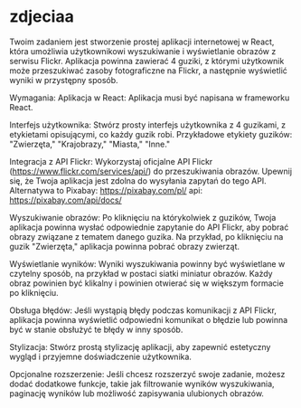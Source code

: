 # zdjeciaa
Twoim zadaniem jest stworzenie prostej aplikacji internetowej w React, która umożliwia użytkownikowi wyszukiwanie i wyświetlanie obrazów z serwisu Flickr. Aplikacja powinna zawierać 4 guziki, z którymi użytkownik może przeszukiwać zasoby fotograficzne na Flickr, a następnie wyświetlić wyniki w przystępny sposób.

Wymagania:
Aplikacja w React:
Aplikacja musi być napisana w frameworku React.

Interfejs użytkownika:
Stwórz prosty interfejs użytkownika z 4 guzikami, z etykietami opisującymi, co każdy guzik robi. Przykładowe etykiety guzików: "Zwierzęta," "Krajobrazy," "Miasta," "Inne."

Integracja z API Flickr:
Wykorzystaj oficjalne API Flickr (https://www.flickr.com/services/api/) do przeszukiwania obrazów. Upewnij się, że Twoja aplikacja jest zdolna do wysyłania zapytań do tego API.
Alternatywa to Pixabay: https://pixabay.com/pl/ api: https://pixabay.com/api/docs/

Wyszukiwanie obrazów:
Po kliknięciu na którykolwiek z guzików, Twoja aplikacja powinna wysłać odpowiednie zapytanie do API Flickr, aby pobrać obrazy związane z tematem danego guzika. Na przykład, po kliknięciu na guzik "Zwierzęta," aplikacja powinna pobrać obrazy zwierząt.

Wyświetlanie wyników:
Wyniki wyszukiwania powinny być wyświetlane w czytelny sposób, na przykład w postaci siatki miniatur obrazów. Każdy obraz powinien być klikalny i powinien otwierać się w większym formacie po kliknięciu.

Obsługa błędów:
Jeśli wystąpią błędy podczas komunikacji z API Flickr, aplikacja powinna wyświetlić odpowiedni komunikat o błędzie lub powinna być w stanie obsłużyć te błędy w inny sposób.

Stylizacja:
Stwórz prostą stylizację aplikacji, aby zapewnić estetyczny wygląd i przyjemne doświadczenie użytkownika.

Opcjonalne rozszerzenie:
Jeśli chcesz rozszerzyć swoje zadanie, możesz dodać dodatkowe funkcje, takie jak filtrowanie wyników wyszukiwania, paginację wyników lub możliwość zapisywania ulubionych obrazów.
